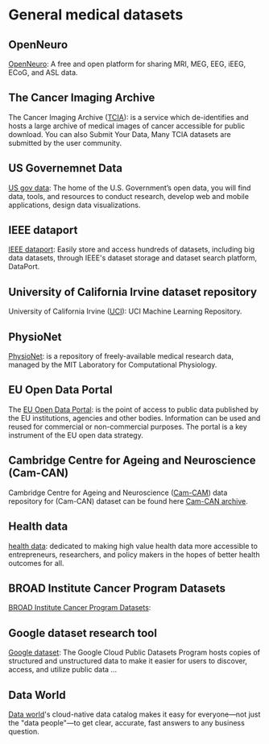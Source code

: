 # General medical datasets

## OpenNeuro
[OpenNeuro](https://openneuro.org/): A free and open platform for sharing MRI, MEG, EEG, iEEG, ECoG, and ASL data.

## The Cancer Imaging Archive
The Cancer Imaging Archive ([TCIA](https://www.cancerimagingarchive.net/)): is a service which de-identifies and hosts a large archive of medical images of cancer accessible for public download. 
You can also Submit Your Data, Many TCIA datasets are submitted by the user community.

## US Governemnet Data
[US gov data](https://www.data.gov/): The home of the U.S. Government’s open data, you will find data, tools, and resources to conduct research, develop web and mobile applications, design data visualizations.

## IEEE dataport
[IEEE dataport](https://ieee-dataport.org/): Easily store and access hundreds of datasets, including big data datasets, through IEEE's dataset storage and dataset search platform, DataPort.

<!-- check it -->
## University of California Irvine dataset repository
University of California Irvine ([UCI](https://archive.ics.uci.edu/ml/datasets.php)): UCI Machine Learning Repository.

## PhysioNet
[PhysioNet](https://physionet.org/): is a repository of freely-available medical research data, managed by the MIT Laboratory for Computational Physiology.

## EU Open Data Portal
The [EU Open Data Portal](https://data.europa.eu/euodp/en/home): is the point of access to public data published by the EU institutions, agencies and other bodies. Information can be used and reused for commercial or non-commercial purposes. The portal is a key instrument of the EU open data strategy.

## Cambridge Centre for Ageing and Neuroscience (Cam-CAN)
Cambridge Centre for Ageing and Neuroscience ([Cam-CAM](https://www.cam-can.org/)) data repository for (Cam-CAN) dataset can be found here [Cam-CAN archive](https://camcan-archive.mrc-cbu.cam.ac.uk/dataaccess/).

<!-- check it, maybe need to be removed-->
<!-- ## archer
[Archer-Soft](https://archer-soft.com/blog/10-best-healthcare-data-sets-examples) -->

## Health data
[health data](https://healthdata.gov/): dedicated to making high value health data more accessible to entrepreneurs, researchers, and policy makers in the hopes of better health outcomes for all.

## BROAD Institute Cancer Program Datasets
[BROAD Institute Cancer Program Datasets](http://portals.broadinstitute.org/cgi-bin/cancer/datasets.cgi): 

## Google dataset research tool
[Google dataset](https://datasetsearch.research.google.com/): The Google Cloud Public Datasets Program hosts copies of structured and unstructured data to make it easier for users to discover, access, and utilize public data ...

## Data World
[Data world](https://data.world/)'s cloud-native data catalog makes it easy for everyone—not just the "data people"—to get clear, accurate, fast answers to any business question.

<!-- check it
## Five Thirsty Eight
[FiveThirstyEight](https://data.fivethirtyeight.com/): FiveThirtyEight, sometimes rendered as 538, is an American website that focuses on opinion poll analysis, politics, economics, and sports blogging. -->